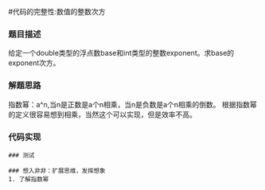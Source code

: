 #代码的完整性:数值的整数次方
### 题目描述
给定一个double类型的浮点数base和int类型的整数exponent。求base的exponent次方。
### 解题思路
指数幂：a^n,当n是正数是a个n相乘，当n是负数是a个n相乘的倒数。
根据指数幂的定义很容易想到相乘，当然这个可以实现，但是效率不高。

### 代码实现

```
### 测试

### 想入非非：扩展思维，发挥想象
1. 了解指数幂